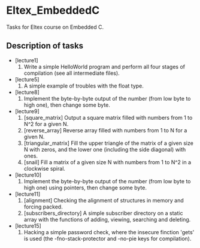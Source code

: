 # Eltex_EmbeddedC
Tasks for Eltex course on Embedded C.

## Description of tasks
* [lecture1]
    1. Write a simple HelloWorld program and perform all four stages of
    compilation (see all intermediate files).
* [lecture5]
    1. A simple example of troubles  with the float type.
* [lecture8]
    1. Implement the byte-by-byte output of the number (from low byte to high
    one), then change some byte.
* [lecture9]
    1. [square_matrix] Output a square matrix filled with numbers from 1 to N^2
    for a given N.
    2. [reverse_array] Reverse array filled with numbers from 1 to N for a
    given N.
    3. [triangular_matrix] Fill the upper triangle of the matrix of a
    given size N with zeros, and the lower one (including the side diagonal)
    with ones.
    4. [snail] Fill a matrix of a given size N with numbers from 1 to N^2
    in a clockwise spiral.
* [lecture10]
    1. Implement the byte-by-byte output of the number (from low byte to high
    one) using pointers, then change some byte.
* [lecture11]
    1. [alignment] Checking the alignment of structures in memory and forcing
    packed.
    2. [subscribers_directory] A simple subscriber directory on a static array
    with the functions of adding, viewing, searching and deleting.
* [lecture15]
    1. Hacking a simple password check, where the insecure finction 'gets' is
    used (the -fno-stack-protector and -no-pie keys for compilation).
